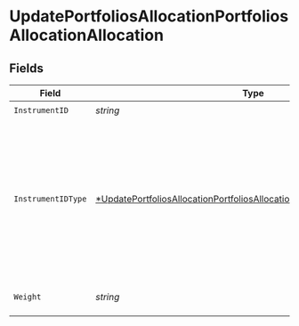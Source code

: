 # UpdatePortfoliosAllocationPortfoliosAllocationAllocation


## Fields

| Field                                                                                                                                                                            | Type                                                                                                                                                                             | Required                                                                                                                                                                         | Description                                                                                                                                                                      |
| -------------------------------------------------------------------------------------------------------------------------------------------------------------------------------- | -------------------------------------------------------------------------------------------------------------------------------------------------------------------------------- | -------------------------------------------------------------------------------------------------------------------------------------------------------------------------------- | -------------------------------------------------------------------------------------------------------------------------------------------------------------------------------- |
| `InstrumentID`                                                                                                                                                                   | *string*                                                                                                                                                                         | :heavy_check_mark:                                                                                                                                                               | N/A                                                                                                                                                                              |
| `InstrumentIDType`                                                                                                                                                               | [*UpdatePortfoliosAllocationPortfoliosAllocationAllocationInstrumentIDType](../../models/operations/updateportfoliosallocationportfoliosallocationallocationinstrumentidtype.md) | :heavy_minus_sign:                                                                                                                                                               | The type of the ID used in the request.<br/>* ISIN - International Securities Identification Number<br/>* UPVEST - UPVEST's unique instrument identifier                         |
| `Weight`                                                                                                                                                                         | *string*                                                                                                                                                                         | :heavy_check_mark:                                                                                                                                                               | Instrument allocation weight                                                                                                                                                     |